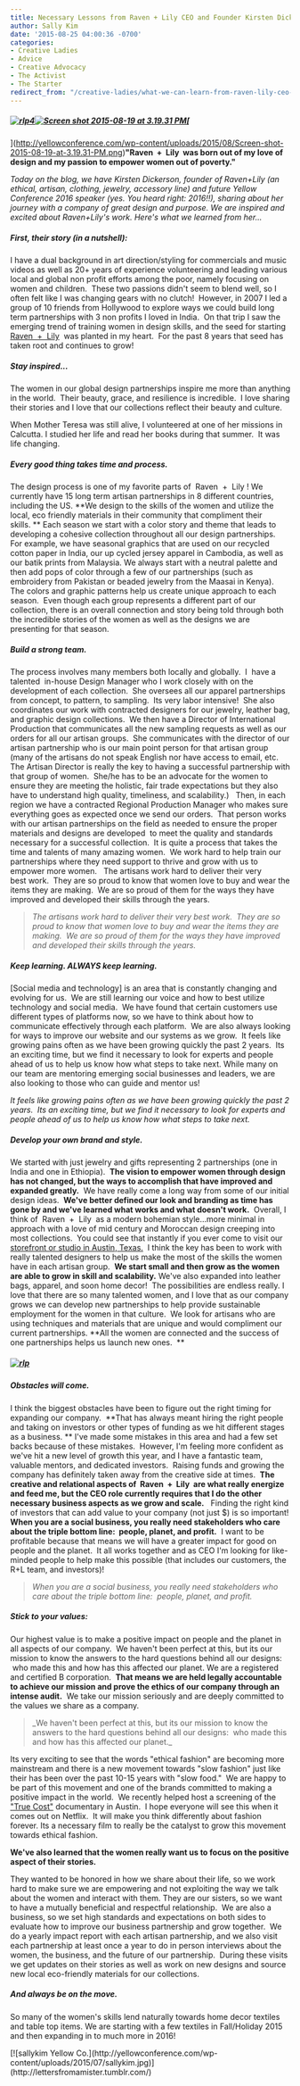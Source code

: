 ```yaml
---
title: Necessary Lessons from Raven + Lily CEO and Founder Kirsten Dickerson
author: Sally Kim
date: '2015-08-25 04:00:36 -0700'
categories:
- Creative Ladies
- Advice
- Creative Advocacy
- The Activist
- The Starter
redirect_from: "/creative-ladies/what-we-can-learn-from-raven-lily-ceo-and-founder-kirsten-dickerson/"
---
```


##### [![rlp4](http://yellowconference.com/wp-content/uploads/2015/08/rlp4.jpg)](http://yellowconference.com/wp-content/uploads/2015/08/rlp4.jpg)[![Screen shot 2015-08-19 at 3.19.31 PM](http://yellowconference.com/wp-content/uploads/2015/08/Screen-shot-2015-08-19-at-3.19.31-PM.jpg)](http://yellowconference.com/wp-content/uploads/2015/08/Screen-shot-2015-08-19-at-3.19.31-PM.jpg)[  
](http://yellowconference.com/wp-content/uploads/2015/08/Screen-shot-2015-08-19-at-3.19.31-PM.png)**"Raven  +  Lily  was born out of my love of design and my passion to empower women out of poverty."**

_Today on the blog, we have Kirsten Dickerson, founder of Raven+Lily (an ethical, artisan, clothing, jewelry, accessory line) and future Yellow Conference 2016 speaker (yes. You heard right: 2016!!), sharing about her journey with a company of great design and purpose. We are inspired and excited about Raven+Lily's work. Here's what we learned from her..._

##### First, their story (in a nutshell):

I have a dual background in art direction/styling for commercials and music videos as well as 20+ years of experience volunteering and leading various local and global non profit efforts among the poor, namely focusing on women and children.  These two passions didn't seem to blend well, so I often felt like I was changing gears with no clutch!  However, in 2007 I led a group of 10 friends from Hollywood to explore ways we could build long term partnerships with 3 non profits I loved in India.  On that trip I saw the emerging trend of training women in design skills, and the seed for starting  [Raven  +  Lily](http://www.ravenandlily.com/)  was planted in my heart.  For the past 8 years that seed has taken root and continues to grow!

##### **Stay inspired...**

The women in our global design partnerships inspire me more than anything in the world.  Their beauty, grace, and resilience is incredible.  I love sharing their stories and I love that our collections reflect their beauty and culture.

<div>

When Mother Teresa was still alive, I volunteered at one of her missions in Calcutta. I studied her life and read her books during that summer.  It was life changing.

##### Every good thing takes time and process.

</div>

<div>

The design process is one of my favorite parts of  Raven  +  Lily ! We currently have 15 long term artisan partnerships in 8 different countries, including the US. **We design to the skills of the women and utilize the local, eco friendly materials in their community that compliment their skills. ** Each season we start with a color story and theme that leads to developing a cohesive collection throughout all our design partnerships.  For example, we have seasonal graphics that are used on our recycled cotton paper in India, our up cycled jersey apparel in Cambodia, as well as our batik prints from Malaysia. We always start with a neutral palette and then add pops of color through a few of our partnerships (such as embroidery from Pakistan or beaded jewelry from the Maasai in Kenya).  The colors and graphic patterns help us create unique approach to each season.  Even though each group represents a different part of our collection, there is an overall connection and story being told through both the incredible stories of the women as well as the designs we are presenting for that season.

##### Build a strong team.

</div>

The process involves many members both locally and globally.  I  have a talented  in-house Design Manager who I work closely with on the development of each collection.  She oversees all our apparel partnerships from concept, to pattern, to sampling.  Its very labor intensive!  She also coordinates our work with contracted designers for our jewelry, leather bag, and graphic design collections.  We then have a Director of International Production that communicates all the new sampling requests as well as our orders for all our artisan groups.  She communicates with the director of our artisan partnership who is our main point person for that artisan group (many of the artisans do not speak English nor have access to email, etc.  The Artisan Director is really the key to having a successful partnership with that group of women.  She/he has to be an advocate for the women to ensure they are meeting the holistic, fair trade expectations but they also have to understand high quality, timeliness, and scalability.)   Then, in each region we have a contracted Regional Production Manager who makes sure everything goes as expected once we send our orders.  That person works with our artisan partnerships on the field as needed to ensure the proper materials and designs are developed  to meet the quality and standards necessary for a successful collection.  It is quite a process that takes the time and talents of many amazing women.  We work hard to help train our partnerships where they need support to thrive and grow with us to empower more women.   The artisans work hard to deliver their very best work.  They are so proud to know that women love to buy and wear the items they are making.  We are so proud of them for the ways they have improved and developed their skills through the years.

> _The artisans work hard to deliver their very best work.  They are so proud to know that women love to buy and wear the items they are making.  We are so proud of them for the ways they have improved and developed their skills through the years._

##### Keep learning. ALWAYS keep learning. 

[Social media and technology] is an area that is constantly changing and evolving for us.  We are still learning our voice and how to best utilize technology and social media.  We have found that certain customers use different types of platforms now, so we have to think about how to communicate effectively through each platform.  We are also always looking for ways to improve our website and our systems as we grow.  It feels like growing pains often as we have been growing quickly the past 2 years.  Its an exciting time, but we find it necessary to look for experts and people ahead of us to help us know how what steps to take next. While many on our team are mentoring emerging social businesses and leaders, we are also looking to those who can guide and mentor us!

<div>

_It feels like growing pains often as we have been growing quickly the past 2 years.  Its an exciting time, but we find it necessary to look for experts and people ahead of us to help us know how what steps to take next._

##### Develop your own brand and style.

We started with just jewelry and gifts representing 2 partnerships (one in India and one in Ethiopia).  **The vision to empower women through design has not changed, but the ways to accomplish that have improved and expanded greatly.**  We have really come a long way from some of our initial design ideas.  **We've better defined our look and branding as time has gone by and we've learned what works and what doesn't work.**  Overall, I think of  Raven  +  Lily  as a modern bohemian style...more minimal in approach with a love of mid century and Moroccan design creeping into most collections.  You could see that instantly if you ever come to visit our [storefront or studio in Austin, Texas.](http://www.ravenandlily.com/our-story/our-storefront-retailers)  I think the key has been to work with really talented designers to help us make the most of the skills the women have in each artisan group.  **We start small and then grow as the women are able to grow in skill and scalability.** We've also expanded into leather bags, apparel, and soon home decor!  The possibilities are endless really. I love that there are so many talented women, and I love that as our company grows we can develop new partnerships to help provide sustainable employment for the women in that culture.  We look for artisans who are using techniques and materials that are unique and would compliment our current partnerships. **All the women are connected and the success of one partnerships helps us launch new ones.  **

##### [![rlp](http://yellowconference.com/wp-content/uploads/2015/08/rlp.jpg)](http://yellowconference.com/wp-content/uploads/2015/08/rlp.jpg)

##### Obstacles will come.

I think the biggest obstacles have been to figure out the right timing for expanding our company.  **That has always meant hiring the right people and taking on investors or other types of funding as we hit different stages as a business. ** I've made some mistakes in this area and had a few set backs because of these mistakes.  However, I'm feeling more confident as we've hit a new level of growth this year, and I have a fantastic team, valuable mentors, and dedicated investors.  Raising funds and growing the company has definitely taken away from the creative side at times.  **The creative and relational aspects of  Raven  +  Lily  are what really energize and feed me, but the CEO role currently requires that I do the other necessary business aspects as we grow and scale.**   Finding the right kind of investors that can add value to your company (not just $) is so important! **When you are a social business, you really need stakeholders who care about the triple bottom line:  people, planet, and profit.**  I want to be profitable because that means we will have a greater impact for good on people and the planet.  It all works together and as CEO I'm looking for like-minded people to help make this possible (that includes our customers, the R+L team, and investors)!</div>

> _When you are a social business, you really need stakeholders who care about the triple bottom line:  people, planet, and profit._

##### Stick to your values:

Our highest value is to make a positive impact on people and the planet in all aspects of our company.  We haven't been perfect at this, but its our mission to know the answers to the hard questions behind all our designs:  who made this and how has this affected our planet. We are a registered and certified B corporation.  **That means we are held legally accountable to achieve our mission and prove the ethics of our company through an intense audit.**  We take our mission seriously and are deeply committed to the values we share as a company.

> <div>_We haven't been perfect at this, but its our mission to know the answers to the hard questions behind all our designs:  who made this and how has this affected our planet._</div>

<div>

Its very exciting to see that the words "ethical fashion" are becoming more mainstream and there is a new movement towards "slow fashion" just like their has been over the past 10-15 years with "slow food."  We are happy to be part of this movement and one of the brands committed to making a positive impact in the world.  We recently helped host a screening of the ["True Cost"](http://truecostmovie.com/) documentary in Austin.  I hope everyone will see this when it comes out on Netflix.  It will make you think differently about fashion forever. Its a necessary film to really be the catalyst to grow this movement towards ethical fashion.

**We've also learned that the women really want us to focus on the positive aspect of their stories.**

They wanted to be honored in how we share about their life, so we work hard to make sure we are empowering and not exploiting the way we talk about the women and interact with them. They are our sisters, so we want to have a mutually beneficial and respectful relationship.  We are also a business, so we set high standards and expectations on both sides to evaluate how to improve our business partnership and grow together.  We do a yearly impact report with each artisan partnership, and we also visit each partnership at least once a year to do in person interviews about the women, the business, and the future of our partnership.  During these visits we get updates on their stories as well as work on new designs and source new local eco-friendly materials for our collections.

##### And always be on the move.

So many of the women's skills lend naturally towards home decor textiles and table top items. We are starting with a few textiles in Fall/Holiday 2015 and then expanding in to much more in 2016!

<div>[![sallykim Yellow Co.](http://yellowconference.com/wp-content/uploads/2015/07/sallykim.jpg)](http://lettersfromamister.tumblr.com/)</div>

 </div>
